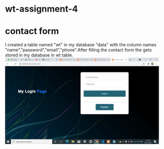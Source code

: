 # wt-assignment-4
# contact form
I created a table named "wt" in my database "data" with the column names "name","password","email","phone".After filling the contact form the gets stored in my database in wt table.
<img src="https://github.com/19PA1A0528/wt-assignment-4/blob/main/Screenshot%20(1).png">
